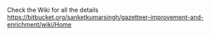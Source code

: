 Check the Wiki for all the details
https://bitbucket.org/sanketkumarsingh/gazetteer-improvement-and-enrichment/wiki/Home 